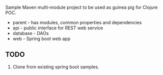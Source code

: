 Sample Maven multi-module project to be used as guinea pig for Clojure POC.

 * parent - has modules, common properties and dependencies
  * api - public interface for REST web service
  * database - DAOs
  * web - Spring boot web app

## TODO

1.  Clone from existing spring boot samples.
